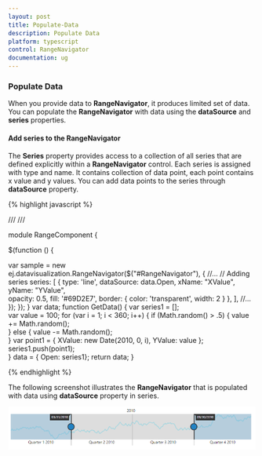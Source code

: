```yaml
---
layout: post
title: Populate-Data
description: Populate Data
platform: typescript
control: RangeNavigator
documentation: ug
---
```


### Populate Data

When you provide data to **RangeNavigator**, it produces limited set of data. You can populate the **RangeNavigator** with data using the **dataSource** and **series** properties.

#### Add series to the RangeNavigator

The **Series** property provides access to a collection of all series that are defined explicitly within a **RangeNavigator** control. Each series is assigned with type and name. It contains collection of data point, each point contains x value and y values. You can add data points to the series through **dataSource** property.



{% highlight javascript %}

/// <reference path="../tsfiles/jquery.d.ts"></reference>
/// <reference path="../tsfiles/ej.web.all.d.ts"></reference>

module RangeComponent {

 $(function () {


var sample = new ej.datavisualization.RangeNavigator($("#RangeNavigator"), {
   //...
    // Adding series
     series: [
                {
                  type: 'line',
                  dataSource: data.Open, xName: "XValue", yName: "YValue",                     
                  opacity: 0.5, fill: '#69D2E7',
                  border: { color: 'transparent', width: 2 }
                },
             ],
    //...	
  });
 });
}
  var data;
        function GetData() {
            var series1 = [];       
            var value = 100;
            for (var i = 1; i < 360; i++) {
                if (Math.random() > .5) {
                    value += Math.random();                 
                } else {
                    value -= Math.random();           
                }
                var point1 = { XValue: new Date(2010, 0, i), YValue: value };               
                series1.push(point1);             
            }
            data = { Open: series1};
            return data;
        }


{% endhighlight %}


The following screenshot illustrates the **RangeNavigator** that is populated with data using **dataSource** property in series.

![](Populate-Data_images/Populate-Data_img1.png) 
